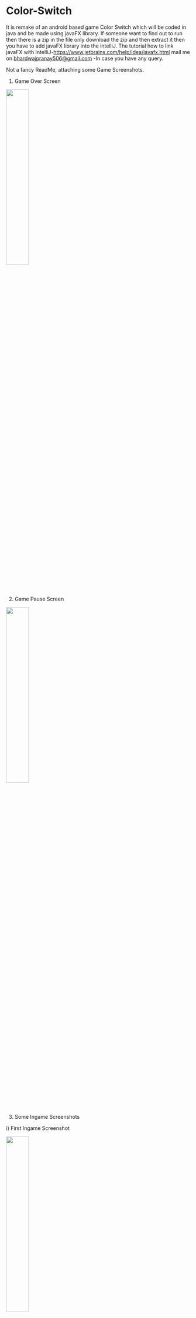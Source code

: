 # Color-Switch
It is remake of an android based game Color Switch which will be coded in java and be made using javaFX library.
If someone want to find out to run then there is a zip in the file only download the zip and then extract it then you have to add javaFX library into
the intelliJ.
The tutorial how to link javaFX with IntelliJ-https://www.jetbrains.com/help/idea/javafx.html
mail me on bhardwajpranay506@gmail.com -In case you have any query.

Not a fancy ReadMe, attaching some Game Screenshots.

1. Game Over Screen

<img src = "https://github.com/pranaybhardwaj554/Color-Switch/assets/55682223/36cc3e2f-2fa3-45a4-b408-754b9336f736" height = 35% width = 35%>

2. Game Pause Screen

<img src = "https://github.com/pranaybhardwaj554/Color-Switch/assets/55682223/74deb9ba-54e4-4d82-a14d-a8ea4cb433dd" height = 35% width = 35%>

3. Some Ingame Screenshots 

i) First Ingame Screenshot

<img src = "https://github.com/pranaybhardwaj554/Color-Switch/assets/55682223/e439d8b7-1dab-42cc-a245-97b99b61c871" height = 35% width = 35%>

ii) Second Ingame Screenshot

<img src = "https://github.com/pranaybhardwaj554/Color-Switch/assets/55682223/d4cf1fc9-0f7d-47ef-8faf-cc6aa4f422e2" height = 35% width = 35%>
